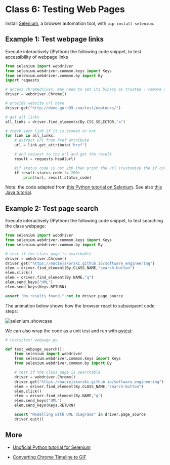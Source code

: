# Class 6: Testing Web Pages

Install [Selenium](https://www.selenium.dev/), a browser automation tool, with `pip install selenium`. 

## Example 1: Test webpage links

Execute interactively (IPython) the following code snippet, to test accessibility of webpage links
```python
from selenium import webdriver
from selenium.webdriver.common.keys import Keys 
from selenium.webdriver.common.by import By
import requests

# access chromedriver, may need to set its binary as trusted - remove quarantine attribute on MacOS
driver = webdriver.Chrome()

# provide website url here
driver.get("http://demo.guru99.com/test/newtours/")

# get all links
all_links = driver.find_elements(By.CSS_SELECTOR,"a")

# check each link if it is broken or not
for link in all_links:
    # extract url from href attribute
    url = link.get_attribute('href')

    # end request to the url and get the result
    result = requests.head(url)

    #if status code is not 200 then print the url (customize the if condition according to the need)
    if result.status_code != 200:
        print(url, result.status_code)
```
Note: the code adapted from [this Python tutorial on Selenium](https://www.educative.io/answers/how-to-find-all-broken-links-using-selenium-webdriver-in-python).
See also [this Java tutorial](https://www.guru99.com/find-broken-links-selenium-webdriver.html).

## Example 2: Test page search

Execute interactively (IPython) the following code snippet, to test searching the class webpage:
```python
from selenium import webdriver
from selenium.webdriver.common.keys import Keys 
from selenium.webdriver.common.by import By

# test if the class page is searchable
driver = webdriver.Chrome()
driver.get("https://maciejskorski.github.io/software_engineering")
elem = driver.find_element(By.CLASS_NAME,"search-button")
elem.click()
elem = driver.find_element(By.NAME,"q")
elem.send_keys("UML")
elem.send_keys(Keys.RETURN)

assert "No results found." not in driver.page_source
```

The animation below shows how the browser react to subsequent code steps:

![selenium_showcase](figures/selenium_showcase_comments.gif)

We can also wrap the code as a unit test and run with [pytest](https://pytest.org):
```python
# tests/test_webpage.py

def test_webpage_search():
    from selenium import webdriver
    from selenium.webdriver.common.keys import Keys 
    from selenium.webdriver.common.by import By

    # test if the class page is searchable
    driver = webdriver.Chrome()
    driver.get("https://maciejskorski.github.io/software_engineering")
    elem = driver.find_element(By.CLASS_NAME,"search-button")
    elem.click()
    elem = driver.find_element(By.NAME,"q")
    elem.send_keys("UML")
    elem.send_keys(Keys.RETURN)

    assert "Modelling with UML diagrams" in driver.page_source
    driver.quit()
```


## More

* [Unoficial Python tutorial for Selenium](https://selenium-python.readthedocs.io/)

* [Converting Chrome Timeline to GIF](https://hospodarets.com/demos/chrome-timeline-to-gif/)
